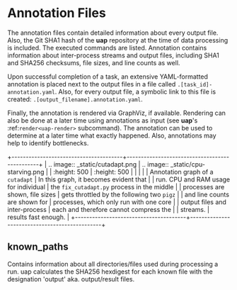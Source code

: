 <!--
  This is the documentation for uap. Please keep lines under 80 characters if
  you can and start each sentence on a new line as it decreases maintenance
  and makes diffs more readable.
-->

<!--
  This document aims to describe how to use **uap** via the command-line.
-->

# Annotation Files

The annotation files contain detailed information about every output file.
Also, the Git SHA1 hash of the **uap** repository at the time of
data processing is included.
The executed commands are listed.
Annotation contains information about inter-process streams and output files,
including SHA1 and SHA256 checksums, file sizes, and line counts as well.


Upon successful completion of a task, an extensive YAML-formatted annotation 
is placed next to the output files in a file called 
``.[task_id]-annotation.yaml``.
Also, for every output file, a symbolic link to this file is created:
``.[output_filename].annotation.yaml``.

Finally, the annotation is rendered via GraphViz, if available.
Rendering can also be done at a later time using annotations as input (see
**uap**'s :ref:`render<uap-render>` subcommand).
The annotation can be used to determine at a later time what exactly happened.
Also, annotations may help to identify bottlenecks.

+---------------------------------------+-----------------------------------------------+
| .. image:: _static/cutadapt.png       | .. image:: _static/cpu-starving.png           |
|   :height: 500                        |   :height: 500                                |
|                                       |                                               |
| Annotation graph of a ``cutadapt``    | In this graph, it becomes evident that        |
| run. CPU and RAM usage for individual | the ``fix_cutadapt.py`` process in the middle |
| processes are shown, file sizes       | gets throttled by the following two ``pigz``  |
| and line counts are shown for         | processes, which only run with one core       |
| output files and inter-process        | each and therefore cannot compress the        |
| streams.                              | results fast enough.                          |
+---------------------------------------+-----------------------------------------------+

## known_paths

Contains information about all directories/files used during processing a run.
uap calculates the SHA256 hexdigest for each known file with the designation 'output' aka.
output/result files. 
